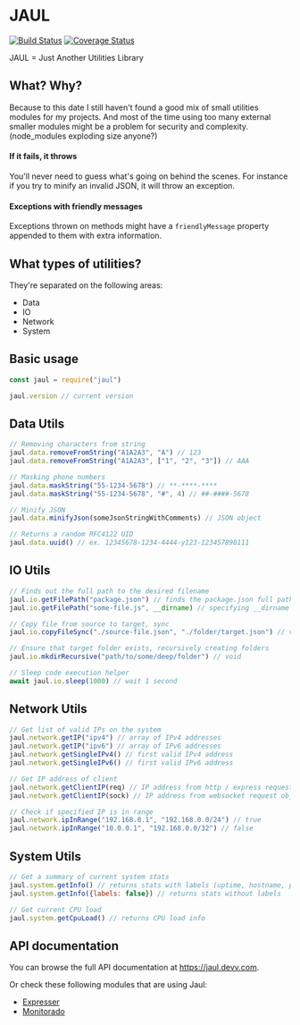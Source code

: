 # JAUL

[![Build Status](https://img.shields.io/travis/igoramadas/jaul.svg?style=flat-square)](https://travis-ci.org/igoramadas/jaul)
[![Coverage Status](https://img.shields.io/coveralls/igoramadas/jaul.svg?style=flat-square)](https://coveralls.io/github/igoramadas/jaul?branch=master)

JAUL = Just Another Utilities Library

## What? Why?

Because to this date I still haven't found a good mix of small
utilities modules for my projects. And most of the time using
too many external smaller modules might be a problem for
security and complexity. (node_modules exploding size anyone?)

#### If it fails, it throws

You'll never need to guess what's going on behind the scenes.
For instance if you try to minify an invalid JSON, it will
throw an exception.

#### Exceptions with friendly messages

Exceptions thrown on methods might have a `friendlyMessage`
property appended to them with extra information.

## What types of utilities?

They're separated on the following areas:

* Data
* IO
* Network
* System

## Basic usage

```javascript
const jaul = require("jaul")

jaul.version // current version
```

## Data Utils

```javascript
// Removing characters from string
jaul.data.removeFromString("A1A2A3", "A") // 123
jaul.data.removeFromString("A1A2A3", ["1", "2", "3"]) // AAA

// Masking phone numbers
jaul.data.maskString("55-1234-5678") // **-****-****
jaul.data.maskString("55-1234-5678", "#", 4) // ##-####-5678

// Minify JSON
jaul.data.minifyJson(someJsonStringWithComments) // JSON object

// Returns a random RFC4122 UID
jaul.data.uuid() // ex. 12345678-1234-4444-y123-123457890111
```

## IO Utils

```javascript
// Finds out the full path to the desired filename
jaul.io.getFilePath("package.json") // finds the package.json full path
jaul.io.getFilePath("some-file.js", __dirname) // specifying __dirname as base path

// Copy file from source to target, sync
jaul.io.copyFileSync("./source-file.json", "./folder/target.json") // void

// Ensure that target folder exists, recursively creating folders
jaul.io.mkdirRecursive("path/to/some/deep/folder") // void

// Sleep code execution helper
await jaul.io.sleep(1000) // wait 1 second
```

## Network Utils

```javascript
// Get list of valid IPs on the system
jaul.network.getIP("ipv4") // array of IPv4 addresses
jaul.network.getIP("ipv6") // array of IPv6 addresses
jaul.network.getSingleIPv4() // first valid IPv4 address
jaul.network.getSingleIPv6() // first valid IPv6 address

// Get IP address of client
jaul.network.getClientIP(req) // IP address from http / express request object
jaul.network.getClientIP(sock) // IP address from websocket request object

// Check if specified IP is in range
jaul.network.ipInRange("192.168.0.1", "192.168.0.0/24") // true
jaul.network.ipInRange("10.0.0.1", "192.168.0.0/32") // false
```

## System Utils

```javascript
// Get a summary of current system stats
jaul.system.getInfo() // returns stats with labels (uptime, hostname, platform etc)
jaul.system.getInfo({labels: false}) // returns stats without labels

// Get current CPU load
jaul.system.getCpuLoad() // returns CPU load info
```

## API documentation

You can browse the full API documentation at https://jaul.devv.com.

Or check these following modules that are using Jaul:

* [Expresser](https://travis-ci.org/igoramadas/expresser)
* [Monitorado](https://travis-ci.org/igoramadas/monitorado)
